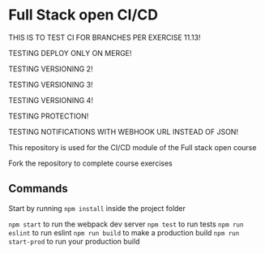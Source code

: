 # Full Stack open CI/CD

THIS IS TO TEST CI FOR BRANCHES PER EXERCISE 11.13!

TESTING DEPLOY ONLY ON MERGE!

TESTING VERSIONING 2!

TESTING VERSIONING 3!

TESTING VERSIONING 4!

TESTING PROTECTION!

TESTING NOTIFICATIONS WITH WEBHOOK URL INSTEAD OF JSON!

This repository is used for the CI/CD module of the Full stack open course

Fork the repository to complete course exercises

## Commands

Start by running `npm install` inside the project folder

`npm start` to run the webpack dev server
`npm test` to run tests
`npm run eslint` to run eslint
`npm run build` to make a production build
`npm run start-prod` to run your production build
